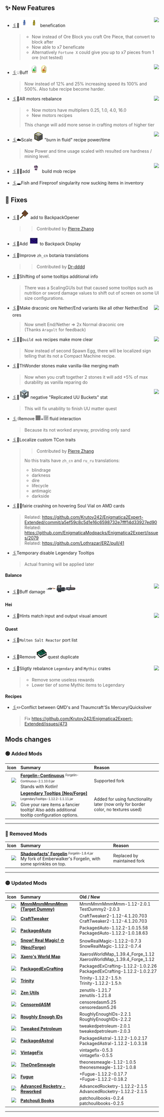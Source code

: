 
## ✨ New Features

* <img src="https://i.imgur.com/D8u7iUA.png" align=right> [🖇](https://github.com/Krutoy242/Enigmatica2Expert-Extended/commit/bdd86e39b8837ed06092009725c210d152933f09)💎![](https://github.com/Krutoy242/mc-icons/raw/master/i/contenttweaker/benitoite__0.png "Benitoite")![](https://github.com/Krutoy242/mc-icons/raw/master/i/contenttweaker/anglesite__0.png "Anglesite") benefication
  > - Now instead of Ore Block you craft Ore Piece, that convert to block after
  > - Now able to x7 beneficate
  > - Alternatively `Fortune X` could give you up to x7 pieces from 1 ore (not tested)
* <img src="https://i.imgur.com/S2jbabn.png" align=right> [🖇](https://github.com/Krutoy242/Enigmatica2Expert-Extended/commit/837b558193cc6f71bebcbea8b1397465cae4c1d7)💡Buff ![](https://github.com/Krutoy242/mc-icons/raw/master/i/forestry/thermionic_tubes__9.png "Emerald Electron Tube")![](https://github.com/Krutoy242/mc-icons/raw/master/i/forestry/thermionic_tubes__7.png "Blazing Electron Tube")
  > Now instead of 12% and 25% increasing speed its 100% and 500%. Also tube recipe become harder.
* <img src="https://i.imgur.com/uVDNV8N.png" align=right> [🖇](https://github.com/Krutoy242/Enigmatica2Expert-Extended/commit/10a4917847e435724d3024a2677638924ae9ef7b)🚀AR motors rebalance
  > - Now motors have multipliers 0.25, 1.0, 4.0, 16.0
  > - New motors recipes
  > 
  > This change will add more sense in crafting motors of higher tier
* <img src="https://i.imgur.com/hiUZvKm.png" align=right> [🖇](https://github.com/Krutoy242/Enigmatica2Expert-Extended/commit/55b99a13e9dd6327b3bbde42b434070e4d36d2d7)☁Scale ![](https://github.com/Krutoy242/mc-icons/raw/master/i/advancedrocketry/chemicalreactor__0.png "Crystallizer") "burn in fluid" recipe power/time
  > Now Power and time usage scaled with resulted ore hardness / mining level.
* <img src="https://i.imgur.com/ZMhrYO2.png" align=right> [🖇](https://github.com/Krutoy242/Enigmatica2Expert-Extended/commit/22ddea3ab5d74759e23f76df40497a3d5454a1b3)👷‍♀️add ![](https://github.com/Krutoy242/mc-icons/raw/master/i/draconicevolution/mob_soul__0__c826c9d9.png "Purpur Guard Soul") build mob recipe
  > 
* [🖇](https://github.com/Krutoy242/Enigmatica2Expert-Extended/commit/ec17a262e6f02edef8b70ea9be8b117a6001e2bd)🕳️Fish and Fireproof singularity now sucking items in inventory
  > 

## 🐛 Fixes

* [🖇](https://github.com/Krutoy242/Enigmatica2Expert-Extended/commit/a335eed6e7ccb9b354a17e5dfd7ddd298602d08a)🎒![](https://github.com/Krutoy242/mc-icons/raw/master/i/actuallyadditions/item_crafter_on_a_stick__0.png "Crafting Table On A Stick") add to BackpackOpener
  > > Contributed by [Pierre Zhang](https://github.com/Pierre%20Zhang)
  >
  > 
* [🖇](https://github.com/Krutoy242/Enigmatica2Expert-Extended/commit/5d7618015be6a9fee98ddc6a7fa8cc12aa07fb81)🎒Add ![](https://github.com/Krutoy242/mc-icons/raw/master/i/randomthings/enderletter__0.png "Ender Letter") to Backpack Display
  > 
* [🖇](https://github.com/Krutoy242/Enigmatica2Expert-Extended/commit/d6c9424ebc4c8f14c7a3eeb146c009a0c3de6bc9)🎨Improve `zh_cn` botania translations
  > > Contributed by [Dr-dddd](https://github.com/Dr-dddd)
  >
  > 
* [🖇](https://github.com/Krutoy242/Enigmatica2Expert-Extended/commit/3fa39bb56bba3d8fb77eb5451cf4a2194944bea2)🎨Shifting of some tooltips additional info
  > There was a ScalingGUIs but that caused some tooltips such as nutrition or sword damage values to shift out of screen on some UI size configurations.
* <img src="https://i.imgur.com/PD2Mdb9.png" align=right> [🖇](https://github.com/Krutoy242/Enigmatica2Expert-Extended/commit/f8d85415782be0d7234c037f232b8ee5ab9ac0eb)🐲Make draconic ore Nether/End variants like all other Nether/End ores
  > Now smelt End/Nether => 2x Normal draconic ore  
  > (Thanks `Aragolt` for feedback)
* <img src="https://i.imgur.com/W2lbnzt.png" align=right> [🖇](https://github.com/Krutoy242/Enigmatica2Expert-Extended/commit/5beca302a4de283164d240f342b40634a1e3ae23)👷‍♀️`build mob` recipes make more clear
  > Now instead of second Spawn Egg, there will be localized sign telling that its not a Compact Machine recipe.
* [🖇](https://github.com/Krutoy242/Enigmatica2Expert-Extended/commit/ad57bb883529e819d00c624c356af260c1a07a9f)💎ThWonder stones make vanilla-like merging math
  > Now when you craft together 2 stones it will add +5% of max durability as vanilla reparing do
* <img src="https://i.imgur.com/FevAyNH.png" align=right> [🖇](https://github.com/Krutoy242/Enigmatica2Expert-Extended/commit/b01205bae319429fc1724f3026a1e5e8d5fa2ea2)💙![](https://github.com/Krutoy242/mc-icons/raw/master/i/requious/replicator__0.png "Replicator") negative "Replicated UU Buckets" stat
  > This will fix unability to finish UU matter quest
* [🖇](https://github.com/Krutoy242/Enigmatica2Expert-Extended/commit/706c22c72483e8e8f7d27a2731c15c1d7e1e8bab)💧Remove ![](https://github.com/Krutoy242/mc-icons/raw/master/i/fluid/hot_mercury.png "Hot Mercury")+![](https://github.com/Krutoy242/mc-icons/raw/master/i/fluid/astralsorcery.liquidstarlight.png "Liquid Starlight") fluid interaction
  > Because its not worked anyway, providing only sand
* [🖇](https://github.com/Krutoy242/Enigmatica2Expert-Extended/commit/c8790b8c50c389d2b58e1d0a75dd6113ec48c69c)🔨Localize custom TCon traits
  > > Contributed by [Pierre Zhang](https://github.com/Pierre-Zhang)
  >
  > No this traits have `zh_cn` and `ru_ru` translations:
  > 
  > - blindrage
  > - darkness
  > - dire
  > - lifecycle
  > - antimagic
  > - darkside
* [🖇](https://github.com/Krutoy242/Enigmatica2Expert-Extended/commit/24ea0d41d532c249dcc545354135bba06a835a13)🧚‍♀️fairie crashing on hovering Soul Vial on AMD cards
  > Related: https://github.com/Krutoy242/Enigmatica2Expert-Extended/commit/a5ef59c8c5d1e16c6598732e7fff14d33927ed90  
  > Related: https://github.com/EnigmaticaModpacks/Enigmatica2Expert/issues/2079  
  > Related: https://github.com/Lothrazar/ERZ/pull/41  
* [🖇](https://github.com/Krutoy242/Enigmatica2Expert-Extended/commit/2d998a9b19fac7c6a61002e7ac4e630f1d780e04)Temporary disable Legendary Tooltips
  > Actual framing will be applied later

#### Balance

* <img src="https://i.imgur.com/NHsMdYG.png" align=right> [🖇](https://github.com/Krutoy242/Enigmatica2Expert-Extended/commit/e5dfc3311228b31a26d61d55fcb85d459505e892)🔫Buff damage ![](https://github.com/Krutoy242/mc-icons/raw/master/i/qmd/lepton_cannon__0.png "Lepton Cannon")![](https://github.com/Krutoy242/mc-icons/raw/master/i/qmd/gluon_gun__0.png "Gluon Gun")![](https://github.com/Krutoy242/mc-icons/raw/master/i/qmd/antimatter_launcher__0.png "Antimatter Launcher")
  > 

#### Hei

* <img src="https://i.imgur.com/MKQG7Ox.png" align=right> [🖇](https://github.com/Krutoy242/Enigmatica2Expert-Extended/commit/813a31438a5f71254750191b4b6e1af6e4795103)🎨Hints match input and output visual amount
  > 

#### Quest

* [🖇](https://github.com/Krutoy242/Enigmatica2Expert-Extended/commit/9a1d3aceb382c86ce536470dceb1b0ccf78d71f3)📖`Molten Salt Reactor` port list
  > 
* [🖇](https://github.com/Krutoy242/Enigmatica2Expert-Extended/commit/efe68df02aae2cc04dea45aa210b1645db5de531)📖Remove ![](https://github.com/Krutoy242/mc-icons/raw/master/i/cyclicmagic/book_ender__0.png "Ender Book") quest duplicate
  > 
* <img src="https://i.imgur.com/FVYg5wE.png" align=right> [🖇](https://github.com/Krutoy242/Enigmatica2Expert-Extended/commit/7ba7e44eae31cefea2f2a2df71df965224f56265)📖Sligtly rebalance `Legendary` and `Mythic` crates
  > - Remove some useless rewards
  > - Lower tier of some Mythic items to Legendary

#### Recipes

* [🖇](https://github.com/Krutoy242/Enigmatica2Expert-Extended/commit/3afa4e04b87a63a6646a25ff02d5f9ceb9ba3b72)✏️Conflict between QMD's and Thaumcraft'Ss Mercury/Quicksilver
  > Fix https://github.com/Krutoy242/Enigmatica2Expert-Extended/issues/473
## Mods changes
### 🟢 Added Mods

Icon | Summary | Reason
----:|:--------|:-------
<img src="https://media.forgecdn.net/avatars/thumbnails/1041/903/30/30/638568420563290317.png"           > |                    [**Forgelin-Continuous**](https://www.curseforge.com/minecraft/mc-mods/forgelin-continuous)          <sup><sub>Forgelin-Continuous-2.1.10.0.jar                 </sub></sup><br>Stands with Kotlin! | Supported fork
<img src="https://media.forgecdn.net/avatars/thumbnails/438/697/30/30/637684634562173457.png"            > |         [**Legendary Tooltips [Neo/Forge]**](https://www.curseforge.com/minecraft/mc-mods/legendary-tooltips)           <sup><sub>LegendaryTooltips-1.12.2-1.1.11.jar              </sub></sup><br>Give your rare items a fancier tooltip!  Also adds additional tooltip configuration options. | Added for using functionality later (now only for border color, no textures used)
-----------


### 🔴 Removed Mods

Icon | Summary | Reason
----:|:--------|:-------
<img src="https://media.forgecdn.net/avatars/thumbnails/46/962/30/30/636060966562741227.png"             > |                  [**Shadowfacts' Forgelin**](https://www.curseforge.com/minecraft/mc-mods/shadowfacts-forgelin)         <sup><sub>Forgelin-1.8.4.jar                               </sub></sup><br>My fork of Emberwalker&#x27;s Forgelin, with some sprinkles on top. | Replaced by maintained fork
-----------

### 🟡 Updated Mods

Icon | Summary | Old / New
----:|:--------|:---------
<img src="https://media.forgecdn.net/avatars/thumbnails/727/100/30/30/638080208599452100.png"            > |            [**MmmMmmMmmMmm (Target Dummy)**](https://www.curseforge.com/minecraft/mc-mods/mmmmmmmmmmmm)                | <nobr>MmmMmmMmmMmm-1.12-2.0.1</nobr><br><nobr>TestDummy2-2.0.3</nobr>
<img src="https://media.forgecdn.net/avatars/thumbnails/142/108/30/30/636546700830987709.png"            > |                           [**CraftTweaker**](https://www.curseforge.com/minecraft/mc-mods/crafttweaker)                | <nobr>CraftTweaker2-1.12-4.1.20.703</nobr><br><nobr>CraftTweaker2-1.12-4.1.20.703</nobr>
<img src="https://media.forgecdn.net/avatars/thumbnails/180/855/30/30/636796143936766724.png"            > |                           [**PackagedAuto**](https://www.curseforge.com/minecraft/mc-mods/packagedauto)                | <nobr>PackagedAuto-1.12.2-1.0.15.58</nobr><br><nobr>PackagedAuto-1.12.2-1.0.18.63</nobr>
<img src="https://media.forgecdn.net/avatars/thumbnails/181/338/30/30/636799740021478717.png"            > |        [**Snow! Real Magic! ⛄ (Neo/Forge)**](https://www.curseforge.com/minecraft/mc-mods/snow-real-magic)             | <nobr>SnowRealMagic-1.12.2-0.7.3</nobr><br><nobr>SnowRealMagic-1.12.2-0.7.4</nobr>
<img src="https://media.forgecdn.net/avatars/thumbnails/196/654/30/30/636886857118683130.png"            > |                      [**Xaero's World Map**](https://www.curseforge.com/minecraft/mc-mods/xaeros-world-map)            | <nobr>XaerosWorldMap_1.39.4_Forge_1.12</nobr><br><nobr>XaerosWorldMap_1.39.4_Forge_1.12</nobr>
<img src="https://media.forgecdn.net/avatars/thumbnails/205/161/30/30/636946414091294708.png"            > |                     [**PackagedExCrafting**](https://www.curseforge.com/minecraft/mc-mods/packagedexcrafting)          | <nobr>PackagedExCrafting-1.12.2-1.0.2.26</nobr><br><nobr>PackagedExCrafting-1.12.2-1.0.2.27</nobr>
<img src="https://media.forgecdn.net/avatars/thumbnails/240/433/30/30/637120769373275944.png"            > |                                [**Trinity**](https://www.curseforge.com/minecraft/mc-mods/trinity)                     | <nobr>Trinity-1.12.2-1.5.h</nobr><br><nobr>Trinity-1.12.2-1.5.h</nobr>
<img src="https://media.forgecdn.net/avatars/thumbnails/292/428/30/30/637325593905195388.png"            > |                              [**Zen Utils**](https://www.curseforge.com/minecraft/mc-mods/zenutil)                     | <nobr>zenutils-1.21.7</nobr><br><nobr>zenutils-1.21.8</nobr>
<img src="https://media.forgecdn.net/avatars/thumbnails/358/827/30/30/637520208754289091.png"            > |                            [**CensoredASM**](https://www.curseforge.com/minecraft/mc-mods/lolasm)                      | <nobr>censoredasm5.25</nobr><br><nobr>censoredasm5.26</nobr>
<img src="https://media.forgecdn.net/avatars/thumbnails/1197/189/30/30/638773173284175448.png"           > |                     [**Roughly Enough IDs**](https://www.curseforge.com/minecraft/mc-mods/reid)                        | <nobr>RoughlyEnoughIDs-2.2.1</nobr><br><nobr>RoughlyEnoughIDs-2.2.2</nobr>
<img src="https://media.forgecdn.net/avatars/thumbnails/582/719/30/30/637948923198368494.png"            > |                      [**Tweaked Petroleum**](https://www.curseforge.com/minecraft/mc-mods/tweaked-petroleum)           | <nobr>tweakedpetroleum-2.0.1</nobr><br><nobr>tweakedpetroleum-2.0.3</nobr>
<img src="https://media.forgecdn.net/avatars/thumbnails/759/528/30/30/638095905122883877.png"            > |                         [**PackagedAstral**](https://www.curseforge.com/minecraft/mc-mods/packagedastral)              | <nobr>PackagedAstral-1.12.2-1.0.2.17</nobr><br><nobr>PackagedAstral-1.12.2-1.0.3.18</nobr>
<img src="https://media.forgecdn.net/avatars/thumbnails/828/846/30/30/638216794274587308.png"            > |                             [**VintageFix**](https://www.curseforge.com/minecraft/mc-mods/vintagefix)                  | <nobr>vintagefix-0.5.3</nobr><br><nobr>vintagefix-0.5.5</nobr>
<img src="https://media.forgecdn.net/avatars/thumbnails/951/894/30/30/638441639917328756.png"            > |                          [**TheOneSmeagle**](https://www.curseforge.com/minecraft/mc-mods/theonesmeagle)               | <nobr>theonesmeagle-1.12-1.0.5</nobr><br><nobr>theonesmeagle-1.12-1.0.8</nobr>
<img src="https://media.forgecdn.net/avatars/thumbnails/983/99/30/30/638491305320584710.png"             > |                                  [**Fugue**](https://www.curseforge.com/minecraft/mc-mods/fugue)                       | <nobr>+Fugue-1.12.2-0.17.7</nobr><br><nobr>+Fugue-1.12.2-0.18.2</nobr>
<img src="https://media.forgecdn.net/avatars/thumbnails/1001/840/30/30/638521728187451529.jpg"           > |           [**Advanced Rocketry - Reworked**](https://www.curseforge.com/minecraft/mc-mods/advanced-rocketry-2)         | <nobr>AdvancedRocketry-1.12.2-2.1.5</nobr><br><nobr>AdvancedRocketry-1.12.2-2.1.5</nobr>
<img src="https://media.forgecdn.net/avatars/thumbnails/1111/53/30/30/638662497025737758.png"            > |                        [**Patchouli Books**](https://www.curseforge.com/minecraft/mc-mods/patchouli-books)             | <nobr>patchoulibooks-0.2.4</nobr><br><nobr>patchoulibooks-0.2.5</nobr>
-----------


